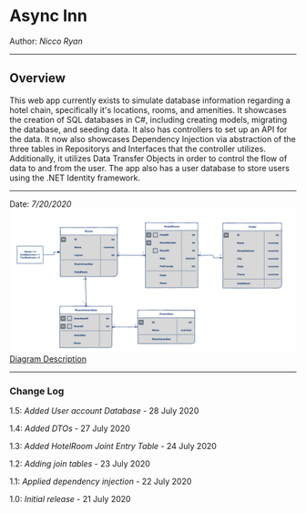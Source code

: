 # Async Inn
Author: *Nicco Ryan*

---
## Overview
This web app currently exists to simulate database information regarding a hotel chain, specifically it's locations, rooms, and amenities. It showcases the creation of SQL databases in C#, including creating models, migrating the database, and seeding data. It also has controllers to set up an API for the data. It now also showcases Dependency Injection via abstraction of the three tables in Repositorys and Interfaces that the controller utilizes. Additionally, it utilizes Data Transfer Objects in order to control the flow of data to and from the user. The app also has a user database to store users using the .NET Identity framework.



---

Date: *7/20/2020*
![ERD Diagram](Assets/Async-Inn-ERD.png)
[Diagram Description](https://docs.google.com/document/d/1nppbXbjYCOY2yeuyXozYDU2KQVrGXcFB8_k19UAyZWs/edit)

---

### Change Log
1.5: *Added User account Database* - 28 July 2020

1.4: *Added DTOs* - 27 July 2020

1.3: *Added HotelRoom Joint Entry Table* - 24 July 2020

1.2: *Adding join tables* - 23 July 2020

1.1: *Applied dependency injection* - 22 July 2020

1.0: *Initial release* - 21 July 2020
